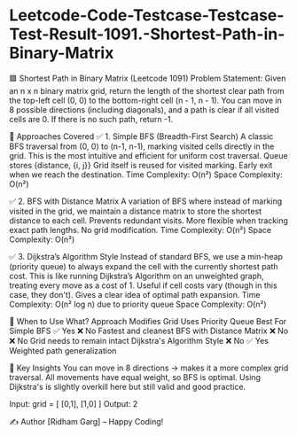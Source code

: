 # Leetcode-Code-Testcase-Testcase-Test-Result-1091.-Shortest-Path-in-Binary-Matrix
🟩 Shortest Path in Binary Matrix (Leetcode 1091)
Problem Statement:
Given an n x n binary matrix grid, return the length of the shortest clear path from the top-left cell (0, 0) to the bottom-right cell (n - 1, n - 1).
You can move in 8 possible directions (including diagonals), and a path is clear if all visited cells are 0.
If there is no such path, return -1.

🚀 Approaches Covered
✅ 1. Simple BFS (Breadth-First Search)
A classic BFS traversal from (0, 0) to (n-1, n-1), marking visited cells directly in the grid. This is the most intuitive and efficient for uniform cost traversal.
Queue stores {distance, {i, j}}
Grid itself is reused for visited marking.
Early exit when we reach the destination.
Time Complexity: O(n²)
Space Complexity: O(n²)



✅ 2. BFS with Distance Matrix
A variation of BFS where instead of marking visited in the grid, we maintain a distance matrix to store the shortest distance to each cell.
Prevents redundant visits.
More flexible when tracking exact path lengths.
No grid modification.
Time Complexity: O(n²)
Space Complexity: O(n²)



✅ 3. Dijkstra’s Algorithm Style
Instead of standard BFS, we use a min-heap (priority queue) to always expand the cell with the currently shortest path cost.
This is like running Dijkstra’s Algorithm on an unweighted graph, treating every move as a cost of 1.
Useful if cell costs vary (though in this case, they don't).
Gives a clear idea of optimal path expansion.
Time Complexity: O(n² log n) due to priority queue
Space Complexity: O(n²)



🔀 When to Use What?
Approach	Modifies Grid	Uses Priority Queue	Best For
Simple BFS	✅ Yes	❌ No	Fastest and cleanest
BFS with Distance Matrix	❌ No	❌ No	Grid needs to remain intact
Dijkstra's Algorithm Style	❌ No	✅ Yes	Weighted path generalization


🧠 Key Insights
You can move in 8 directions → makes it a more complex grid traversal.
All movements have equal weight, so BFS is optimal.
Using Dijkstra's is slightly overkill here but still valid and good practice.


Input:
grid = [
  [0,1],
  [1,0]
]
Output:
2


✍️ Author
[Ridham Garg] – Happy Coding!

